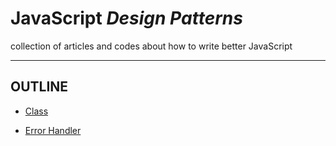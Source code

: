 JavaScript *Design Patterns*
============================

collection of articles and codes about how to write better JavaScript

---

OUTLINE
-------

- [Class](https://github.com/yidas/js-design-patterns/tree/master/class)

- [Error Handler](https://github.com/yidas/js-design-patterns/tree/master/error-handler)
